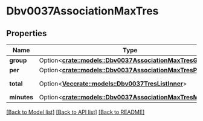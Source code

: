 # Dbv0037AssociationMaxTres

## Properties

Name | Type | Description | Notes
------------ | ------------- | ------------- | -------------
**group** | Option<[**crate::models::Dbv0037AssociationMaxTresGroup**](dbv0_0_37_association_max_tres_group.md)> |  | [optional]
**per** | Option<[**crate::models::Dbv0037AssociationMaxTresPer**](dbv0_0_37_association_max_tres_per.md)> |  | [optional]
**total** | Option<[**Vec<crate::models::Dbv0037TresListInner>**](dbv0_0_37_tres_list_inner.md)> | TRES list of attributes | [optional]
**minutes** | Option<[**crate::models::Dbv0037AssociationMaxTresMinutes**](dbv0_0_37_association_max_tres_minutes.md)> |  | [optional]

[[Back to Model list]](../README.md#documentation-for-models) [[Back to API list]](../README.md#documentation-for-api-endpoints) [[Back to README]](../README.md)


